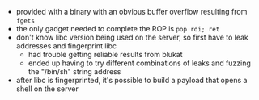 - provided with a binary with an obvious buffer overflow resulting from `fgets`
- the only gadget needed to complete the ROP is `pop rdi; ret`
- don't know libc version being used on the server, so first have to leak addresses and fingerprint libc
	- had trouble getting reliable results from blukat
	- ended up having to try different combinations of leaks and fuzzing the "/bin/sh" string address
- after libc is fingerprinted, it's possible to build a payload that opens a shell on the server
